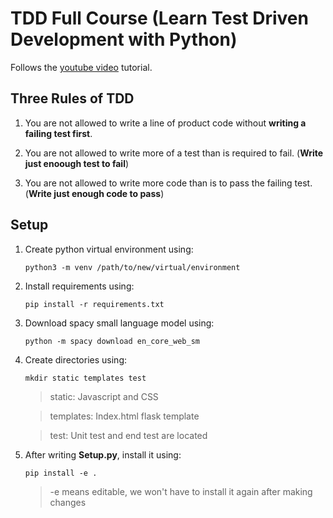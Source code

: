 # TDD Full Course (Learn Test Driven Development with Python)

Follows the [youtube video](https://www.youtube.com/watch?v=eAPmXQ0dC7Q) tutorial.

## Three Rules of TDD

1. You are not allowed to write a line of product code without **writing a failing test first**.

1. You are not allowed to write more of a test than is required to fail. (**Write just enoough test to fail**)

1. You are not allowed to write more code than is to pass the failing test. (**Write just enough code to pass**)

## Setup

1. Create python virtual environment using:

    ```python3 -m venv /path/to/new/virtual/environment```

1. Install requirements using:

    ```pip install -r requirements.txt```

1. Download spacy small language model using:

    ```python -m spacy download en_core_web_sm```

1. Create directories using:

    ```mkdir static templates test```

    > static: Javascript and CSS

    > templates: Index.html flask template

    > test: Unit test and end test are located

1. After writing **Setup.py**, install it using:

    ```pip install -e .```
    > -e means editable, we won't have to install it again after making changes
